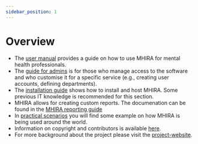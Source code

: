 ```yaml
---
sidebar_position: 1
---
```


# Overview

 - The [user manual](category/user-manual) provides a guide on how to use MHIRA for mental health professionals. 
 - The [guide for admins](category/guide-for-admins) is for those who manage access to the software and who customise it for a specific service (e.g., creating user accounts, defining departments). 
 - The [installation guide](category/installation-guide) shows how to install and host MHIRA. Some previous IT knowledge is recommended for this section. 
 - MHIRA allows for creating custom reports. The documenation can be found in the [MHIRA reporting guide](category/mhira-reporting)
 - In [practical scenarios](category/implementation-scenarios) you will find some example on how MHIRA is being used around the world.
 - Information on copyright and contributors is available [here](category/license-and-contributors).
 - For more background about the project please visit the [project-website](https://mhira-project.org/).    

